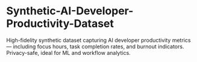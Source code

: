 # Synthetic-AI-Developer-Productivity-Dataset
High-fidelity synthetic dataset capturing AI developer productivity metrics — including focus hours, task completion rates, and burnout indicators. Privacy-safe, ideal for ML and workflow analytics.
